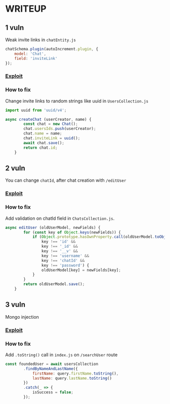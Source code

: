 # WRITEUP

## 1 vuln
Weak invite links in `chatEntity.js`
```js
chatSchema.plugin(autoIncrement.plugin, {
    model: 'Chat',
    field: 'inviteLink'
});
```
### [Exploit](./weak_invite_links.py)
### How to fix 
Change invite links to random strings like uuid in `UsersCollection.js`
```js
import uuid from 'uuid/v4';

async createChat (userCreator, name) {
        const chat = new Chat();
        chat.usersIds.push(userCreator);
        chat.name = name;
        chat.inviteLink = uuid();
        await chat.save();
        return chat.id;
    }
```


## 2 vuln
You can change `chatId`, after chat creation with `/editUser`
### [Exploit](./chat_admin.py)
### How to fix 

Add validation on chatId field in `ChatsCollection.js`.
```js
async editUser (oldUserModel, newFields) {
        for (const key of Object.keys(newFields)) {
            if (Object.prototype.hasOwnProperty.call(oldUserModel.toObject(), key) &&
                key !== 'id' &&
                key !== '_id' &&
                key !== '__v' &&
                key !== 'username' &&
                key !== 'chatId' &&
                key !== 'password') {
                oldUserModel[key] = newFields[key];
            }
        }
        return oldUserModel.save();
    }
```


## 3 vuln
Mongo injection

### [Exploit](./mongo_injection.py)

### How to fix
Add `.toString()` call in `index.js` on `/searchUser` route
```js
const foundedUser = await usersCollection
        .findByNameAndLastName({
            firstName: query.firstName.toString(),
            lastName: query.lastName.toString()
        })
        .catch(_ => {
            isSuccess = false;
        });
```
